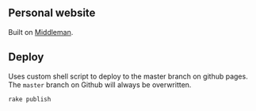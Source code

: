 ## Personal website

Built on [Middleman](http://middlemanapp.com/).

## Deploy

Uses custom shell script to deploy to the master branch on github pages.
The `master` branch on Github will always be overwritten.

```
rake publish
```

